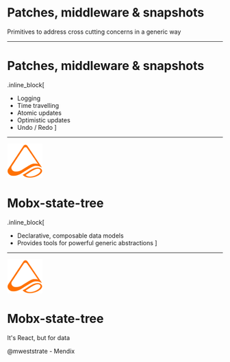 
# Patches, middleware & snapshots

Primitives to address cross cutting concerns in a generic way

---

# Patches, middleware & snapshots

.inline_block[
* Logging
* Time travelling
* Atomic updates
* Optimistic updates
* Undo / Redo
]

---

<img src="img/logo.png" style="height:80px"/>

# Mobx-state-tree

.inline_block[
* Declarative, composable data models
* Provides tools for powerful generic abstractions
]

---

<img src="img/logo.png" style="height:80px"/>

# Mobx-state-tree

It's React, but for data

@mweststrate - Mendix

